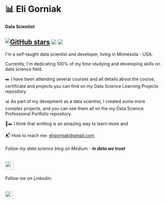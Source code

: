 # :bar_chart: Eli Gorniak 

#### Data Scientist

[![GitHub stars](https://img.shields.io/github/stars/Naereen/StrapDown.js.svg?style=social&label=Star&maxAge=2592000)](https://GitHub.com/Naereen/StrapDown.js/stargazers/)
<a href="https://medium.com/in-data-we-trust"><img src="https://img.shields.io/badge/medium-%2312100E.svg?&style=for-the-badge&logo=medium&logoColor=white" ></a>
<a href="https://www.linkedin.com/in/elianice-gorniak"><img src="https://img.shields.io/badge/linkedin-%230077B5.svg?&style=for-the-badge&logo=linkedin&logoColor=white" /><a/>
---
I'm a self-taught data scientist and developer, living in Minnesota - USA.

Currently, I'm dedicating 100% of my time studying and developing skills on data science field.

:black_nib: I have been attending several courses and all details about the course, certificate and projects you can find on my Data Science Learning Projects repository.

:bar_chart: As part of my devepment as a data scientist, I created some more complex projects, and you can see them all on the my Data Science Professional Portfolio repository.

:page_with_curl::black_nib: I think that writting is an amazing way to learn more and 

<!--
**EliGorniak/eligorniak** is a ✨ _special_ ✨ repository because its `README.md` (this file) appears on your GitHub profile.

Here are some ideas to get you started:

- 🔭 I’m currently working on ...
- 🌱 I’m currently learning ...
- 👯 I’m looking to collaborate on ...
- 🤔 I’m looking for help with ...
- 💬 Ask me about ...
- 📫 How to reach me: ...
- 😄 Pronouns: ...
- ⚡ Fun fact: ...
-->

:mailbox_with_mail: How to reach me: eligorniak@gmail.com

###### Follow my data science blog on Medium - **in data we trust**
<a href="https://medium.com/in-data-we-trust"><img src="https://img.shields.io/badge/medium-%2312100E.svg?&style=for-the-badge&logo=medium&logoColor=white" height=27></a>

###### Follow me on Linkedin:
<a href="https://www.linkedin.com/in/elianice-gorniak"><img src="https://img.shields.io/badge/linkedin-%230077B5.svg?&style=for-the-badge&logo=linkedin&logoColor=white" height=25/><a/>

